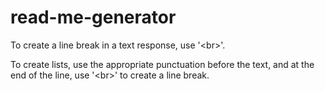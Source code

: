 # read-me-generator



To create a line break in a text response, use '<br\>'. 

To create lists, use the appropriate punctuation before the text, and at the end of the line, use '<br\>' to create a line break. 
